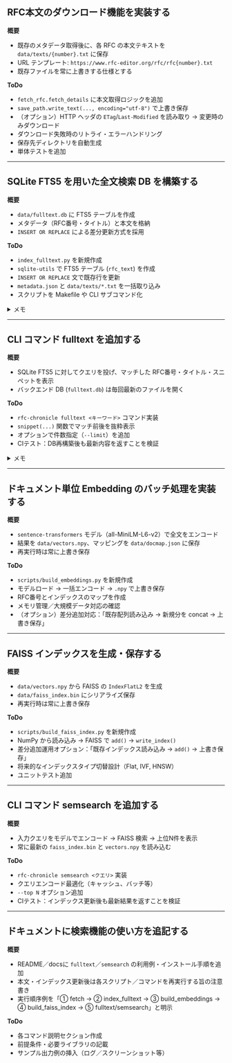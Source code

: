 ## RFC本文のダウンロード機能を実装する

**概要**
- 既存のメタデータ取得後に、各 RFC の本文テキストを `data/texts/{number}.txt` に保存
- URL テンプレート: `https://www.rfc-editor.org/rfc/rfc{number}.txt`
- 既存ファイルを常に上書きする仕様とする

**ToDo**
- `fetch_rfc.fetch_details` に本文取得ロジックを追加
- `save_path.write_text(..., encoding="utf-8")` で上書き保存
- （オプション）HTTP ヘッダの `ETag`/`Last-Modified` を読み取り → 変更時のみダウンロード
- ダウンロード失敗時のリトライ・エラーハンドリング
- 保存先ディレクトリを自動生成
- 単体テストを追加

---

## SQLite FTS5 を用いた全文検索 DB を構築する

**概要**
- `data/fulltext.db` に FTS5 テーブルを作成
- メタデータ（RFC番号・タイトル）と本文を格納
- `INSERT OR REPLACE` による差分更新方式を採用

**ToDo**
- `index_fulltext.py` を新規作成
- `sqlite-utils` で FTS5 テーブル (`rfc_text`) を作成
- `INSERT OR REPLACE` 文で既存行を更新
- `metadata.json` と `data/texts/*.txt` を一括取り込み
- スクリプトを Makefile や CLI サブコマンド化

<details>
<summary>メモ</summary>

poetry run rfc-chronicle fetch --save

poetry run rfc-chronicle index-fulltext

</details>

---

## CLI コマンド fulltext を追加する

**概要**
- SQLite FTS5 に対してクエリを投げ、マッチした RFC番号・タイトル・スニペットを表示
- バックエンド DB (`fulltext.db`) は毎回最新のファイルを開く

**ToDo**
- `rfc-chronicle fulltext <キーワード>` コマンド実装
- `snippet(...)` 関数でマッチ前後を抜粋表示
- オプションで件数指定（`--limit`）を追加
- CIテスト：DB再構築後も最新内容を返すことを検証

<details>
<summary>メモ</summary>

- メタデータを取得して ./data/metadata.json に保存  
poetry run rfc-chronicle fetch --save
  

- RFC1〜N をまとめてダウンロード（既存上書き）  
poetry run rfc-chronicle semfetch 1 10
  

- 全文検索DBを構築  
poetry run rfc-chronicle index-fulltext


</details>

---

## ドキュメント単位 Embedding のバッチ処理を実装する

**概要**
- `sentence-transformers` モデル（all-MiniLM-L6-v2）で全文をエンコード
- 結果を `data/vectors.npy`、マッピングを `data/docmap.json` に保存
- 再実行時は常に上書き保存

**ToDo**
- `scripts/build_embeddings.py` を新規作成
- モデルロード → 一括エンコード → `.npy` で上書き保存
- RFC番号とインデックスのマップを作成
- メモリ管理／大規模データ対応の確認
- （オプション）差分追加対応：「既存配列読み込み → 新規分を concat → 上書き保存」

---

## FAISS インデックスを生成・保存する

**概要**
- `data/vectors.npy` から FAISS の `IndexFlatL2` を生成
- `data/faiss_index.bin` にシリアライズ保存
- 再実行時は常に上書き保存

**ToDo**
- `scripts/build_faiss_index.py` を新規作成
- NumPy から読み込み → FAISS で `add()` → `write_index()`
- 差分追加運用オプション：「既存インデックス読み込み → `add()` → 上書き保存」
- 将来的なインデックスタイプ切替設計（Flat, IVF, HNSW）
- ユニットテスト追加

---

## CLI コマンド semsearch を追加する

**概要**
- 入力クエリをモデルでエンコード → FAISS 検索 → 上位N件を表示
- 常に最新の `faiss_index.bin` と `vectors.npy` を読み込む

**ToDo**
- `rfc-chronicle semsearch <クエリ>` 実装
- クエリエンコード最適化（キャッシュ、バッチ等）
- `--top N` オプション追加
- CIテスト：インデックス更新後も最新結果を返すことを検証

---

## ドキュメントに検索機能の使い方を追記する

**概要**
- README／docsに `fulltext`／`semsearch` の利用例・インストール手順を追加
- 本文・インデックス更新後は各スクリプト／コマンドを再実行する旨の注意書き
- 実行順序例を「① fetch → ② index_fulltext → ③ build_embeddings → ④ build_faiss_index → ⑤ fulltext/semsearch」と明示

**ToDo**
- 各コマンド説明セクション作成
- 前提条件・必要ライブラリの記載
- サンプル出力例の挿入（ログ／スクリーンショット等）  
